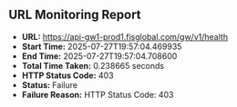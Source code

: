 ## URL Monitoring Report

- **URL:** https://api-gw1-prod1.fisglobal.com/gw/v1/health
- **Start Time:** 2025-07-27T19:57:04.469935
- **End Time:** 2025-07-27T19:57:04.708600
- **Total Time Taken:** 0.238665 seconds
- **HTTP Status Code:** 403
- **Status:** Failure
- **Failure Reason:** HTTP Status Code: 403

